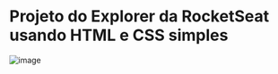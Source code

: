 # Projeto do Explorer da RocketSeat usando HTML e CSS simples
![image](https://github.com/user-attachments/assets/62d1500d-e647-48e7-9eda-73d976574cab)
